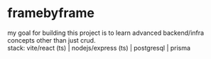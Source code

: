 ﻿# framebyframe
my goal for building this project is to learn advanced backend/infra concepts other than just crud. <br />
stack: vite/react (ts) | nodejs/express (ts) | postgresql | prisma





